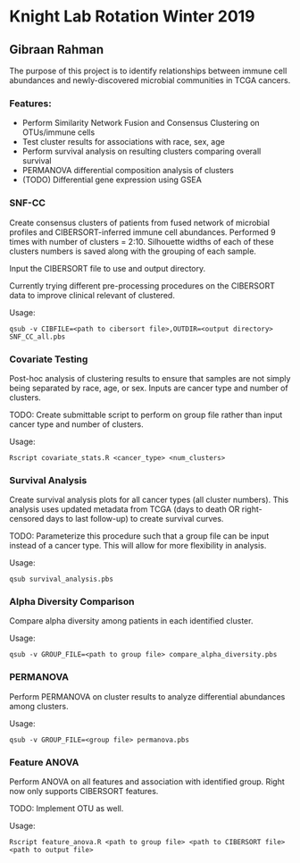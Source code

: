 # Knight Lab Rotation Winter 2019
## Gibraan Rahman

The purpose of this project is to identify relationships between immune cell abundances and newly-discovered microbial communities in TCGA cancers.

### Features:

* Perform Similarity Network Fusion and Consensus Clustering on OTUs/immune cells
* Test cluster results for associations with race, sex, age
* Perform survival analysis on resulting clusters comparing overall survival
* PERMANOVA differential composition analysis of clusters
* (TODO) Differential gene expression using GSEA

### SNF-CC

Create consensus clusters of patients from fused network of microbial profiles and CIBERSORT-inferred immune cell abundances. Performed 9 times with number of clusters = 2:10. Silhouette widths of each of these clusters numbers is saved along with the grouping of each sample.

Input the CIBERSORT file to use and output directory.

Currently trying different pre-processing procedures on the CIBERSORT data to improve clinical relevant of clustered.

Usage:

`qsub -v CIBFILE=<path to cibersort file>,OUTDIR=<output directory> SNF_CC_all.pbs`

### Covariate Testing

Post-hoc analysis of clustering results to ensure that samples are not simply being separated by race, age, or sex. Inputs are cancer type and number of clusters.

TODO: Create submittable script to perform on group file rather than input cancer type and number of clusters.

Usage:

`Rscript covariate_stats.R <cancer_type> <num_clusters>`

### Survival Analysis

Create survival analysis plots for all cancer types (all cluster numbers). This analysis uses updated metadata from TCGA (days to death OR right-censored days to last follow-up) to create survival curves.

TODO: Parameterize this procedure such that a group file can be input instead of a cancer type. This will allow for more flexibility in analysis.

Usage:

`qsub survival_analysis.pbs`

### Alpha Diversity Comparison

Compare alpha diversity among patients in each identified cluster.

Usage:

`qsub -v GROUP_FILE=<path to group file> compare_alpha_diversity.pbs`

### PERMANOVA

Perform PERMANOVA on cluster results to analyze differential abundances among clusters.

Usage:

`qsub -v GROUP_FILE=<group file> permanova.pbs`

### Feature ANOVA

Perform ANOVA on all features and association with identified group. Right now only supports CIBERSORT features.

TODO: Implement OTU as well.

Usage:

`Rscript feature_anova.R <path to group file> <path to CIBERSORT file> <path to output file>`
